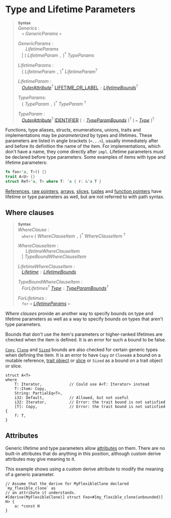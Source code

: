 # Type and Lifetime Parameters

> **<sup>Syntax</sup>**\
> _Generics_ :\
> &nbsp;&nbsp; `<` _GenericParams_ `>`
>
> _GenericParams_ :\
> &nbsp;&nbsp; &nbsp;&nbsp; _LifetimeParams_\
> &nbsp;&nbsp; | ( _LifetimeParam_ `,` )<sup>\*</sup> _TypeParams_
>
> _LifetimeParams_ :\
> &nbsp;&nbsp; ( _LifetimeParam_ `,` )<sup>\*</sup> _LifetimeParam_<sup>?</sup>
>
> _LifetimeParam_ :\
> &nbsp;&nbsp; [_OuterAttribute_]<sup>?</sup> [LIFETIME_OR_LABEL] `:` [_LifetimeBounds_]<sup>?</sup>
>
> _TypeParams_:\
> &nbsp;&nbsp; ( _TypeParam_ `,` )<sup>\*</sup> _TypeParam_ <sup>?</sup>
>
> _TypeParam_ :\
> &nbsp;&nbsp; [_OuterAttribute_]<sup>?</sup> [IDENTIFIER] ( `:` [_TypeParamBounds_] )<sup>?</sup> ( `=` [_Type_] )<sup>?</sup>

Functions, type aliases, structs, enumerations, unions, traits and
implementations may be *parameterized* by types and lifetimes. These parameters
are listed in angle <span class="parenthetical">brackets (`<...>`)</span>,
usually immediately after and before its definition the name of the item. For
implementations, which don't have a name, they come directly after `impl`.
Lifetime parameters must be declared before type parameters. Some examples of
items with type and lifetime parameters:

```rust
fn foo<'a, T>() {}
trait A<U> {}
struct Ref<'a, T> where T: 'a { r: &'a T }
```

[References], [raw pointers], [arrays], [slices][arrays], [tuples] and
[function pointers] have lifetime or type parameters as well, but are not
referred to with path syntax.

## Where clauses

> **<sup>Syntax</sup>**\
> _WhereClause_ :\
> &nbsp;&nbsp; `where` ( _WhereClauseItem_ `,` )<sup>\*</sup> _WhereClauseItem_ <sup>?</sup>
>
> _WhereClauseItem_ :\
> &nbsp;&nbsp; &nbsp;&nbsp; _LifetimeWhereClauseItem_\
> &nbsp;&nbsp; | _TypeBoundWhereClauseItem_
>
> _LifetimeWhereClauseItem_ :\
> &nbsp;&nbsp; [_Lifetime_] `:` [_LifetimeBounds_]
>
> _TypeBoundWhereClauseItem_ :\
> &nbsp;&nbsp; _ForLifetimes_<sup>?</sup> [_Type_] `:` [_TypeParamBounds_]<sup>?</sup>
>
> _ForLifetimes_ :\
> &nbsp;&nbsp; `for` `<` [_LifetimeParams_](#type-and-lifetime-parameters) `>`

*Where clauses* provide an another way to specify bounds on type and lifetime
parameters as well as a way to specify bounds on types that aren't type
parameters.

Bounds that don't use the item's parameters or higher-ranked lifetimes are
checked when the item is defined. It is an error for such a bound to be false.

[`Copy`], [`Clone`] and [`Sized`] bounds are also checked for certain generic
types when defining the item. It is an error to have `Copy` or `Clone`as a
bound on a mutable reference, [trait object] or [slice][arrays] or `Sized` as a
bound on a trait object or slice.

```rust,ignore
struct A<T>
where
    T: Iterator,            // Could use A<T: Iterator> instead
    T::Item: Copy,
    String: PartialEq<T>,
    i32: Default,           // Allowed, but not useful
    i32: Iterator,          // Error: the trait bound is not satisfied
    [T]: Copy,              // Error: the trait bound is not satisfied
{
    f: T,
}
```

## Attributes

Generic lifetime and type parameters allow [attributes] on them. There are no
built-in attributes that do anything in this position, although custom derive
attributes may give meaning to it.

This example shows using a custom derive attribute to modify the meaning of a
generic parameter.

```ignore
// Assume that the derive for MyFlexibleClone declared `my_flexible_clone` as
// an attribute it understands.
#[derive(MyFlexibleClone)] struct Foo<#[my_flexible_clone(unbounded)] H> {
    a: *const H
}
```

[IDENTIFIER]: identifiers.html
[LIFETIME_OR_LABEL]: tokens.html#lifetimes-and-loop-labels

[_LifetimeBounds_]: trait-bounds.html
[_Lifetime_]: trait-bounds.html
[_OuterAttribute_]: attributes.html
[_Type_]: types.html
[_TypeParamBounds_]: trait-bounds.html

[arrays]: types.html#array-and-slice-types
[function pointers]: types.html#function-pointer-types
[references]: types.html#shared-references-
[raw pointers]: types.html#raw-pointers-const-and-mut
[`Clone`]: special-types-and-traits.html#clone
[`Copy`]: special-types-and-traits.html#copy
[`Sized`]: special-types-and-traits.html#sized
[tuples]: types.html#tuple-types
[trait object]: types.html#trait-objects
[attributes]: attributes.html

[path]: ../paths.html
[Trait]: traits.html#trait-bounds
[_TypePath_]: paths.html
